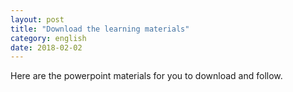 ```yaml
---
layout: post
title: "Download the learning materials"
category: english
date: 2018-02-02
---
```


Here are the powerpoint materials for you to download and follow.
